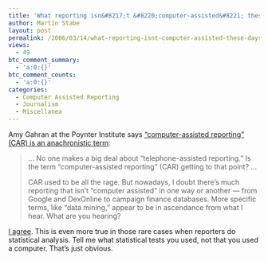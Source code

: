 ```yaml
---
title: 'What reporting isn&#8217;t &#8220;computer-assisted&#8221; these days?'
author: Martin Stabe
layout: post
permalink: /2006/03/14/what-reporting-isnt-computer-assisted-these-days/
views:
  - 49
btc_comment_summary:
  - 'a:0:{}'
btc_comment_counts:
  - 'a:0:{}'
categories:
  - Computer Assisted Reporting
  - Journalism
  - Miscellanea
---
```

Amy Gahran at the Poynter Institute says [&#8220;computer-assisted reporting&#8221; (CAR) is an anachronistic term][1]:

> &#8230; No one makes a big deal about &#8220;telephone-assisted reporting.&#8221; Is the term &ldquo;computer-assisted reporting&rdquo; (CAR) getting to that point? &#8230;
> 
> CAR used to be all the rage. But nowadays, I doubt there&#8217;s much reporting that isn&#8217;t &ldquo;computer assisted&rdquo; in one way or another &mdash; from Google and DexOnline to campaign finance databases. More specific terms, like &ldquo;data mining,&rdquo; appear to be in ascendance from what I hear. What are you hearing?

[I agree][2]. This is even more true in those rare cases when reporters do statistical analysis. Tell me what statistical tests you used, not that you used a computer. That&rsquo;s just obvious.

 [1]: http://www.poynter.org/column.asp?id=31&aid=98282
 [2]: http://martinstabe.com/blog/?p=901